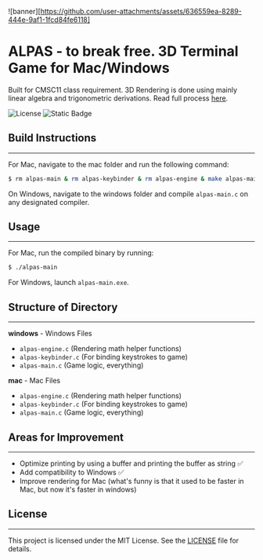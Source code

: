 ![banner][https://github.com/user-attachments/assets/636559ea-8289-444e-9af1-1fcd84fe6118]

# ALPAS - to break free. 3D Terminal Game for Mac/Windows
Built for CMSC11 class requirement. 3D Rendering is done using mainly linear algebra and trigonometric derivations. Read full process [here](https://raw.githubusercontent.com/vonuyvicoo/alpas/main/ALPAS%20MAIN%20DOCUMENTATION.pdf).

![License](https://img.shields.io/badge/License-MIT-yellow.svg)
![Static Badge](https://img.shields.io/badge/C_Programming_Language-blue)

## Build Instructions
________________________

For Mac, navigate to the mac folder and run the following command:
```sh
$ rm alpas-main & rm alpas-keybinder & rm alpas-engine & make alpas-main && ./alpas-main
```

On Windows, navigate to the windows folder and compile `alpas-main.c` on any designated compiler.

## Usage
________________________

For Mac, run the compiled binary by running:
```sh
$ ./alpas-main
```

For Windows, launch `alpas-main.exe`.

## Structure of Directory
________________________

**windows** - Windows Files
- `alpas-engine.c` (Rendering math helper functions)
- `alpas-keybinder.c` (For binding keystrokes to game)
- `alpas-main.c` (Game logic, everything)

**mac** - Mac Files
- `alpas-engine.c` (Rendering math helper functions)
- `alpas-keybinder.c` (For binding keystrokes to game)
- `alpas-main.c` (Game logic, everything)

## Areas for Improvement
________________________

- Optimize printing by using a buffer and printing the buffer as string ✅
- Add compatibility to Windows ✅
- Improve rendering for Mac (what's funny is that it used to be faster in Mac, but now it's faster in windows)

## License
________________________

This project is licensed under the MIT License. See the [LICENSE](LICENSE.md) file for details.

